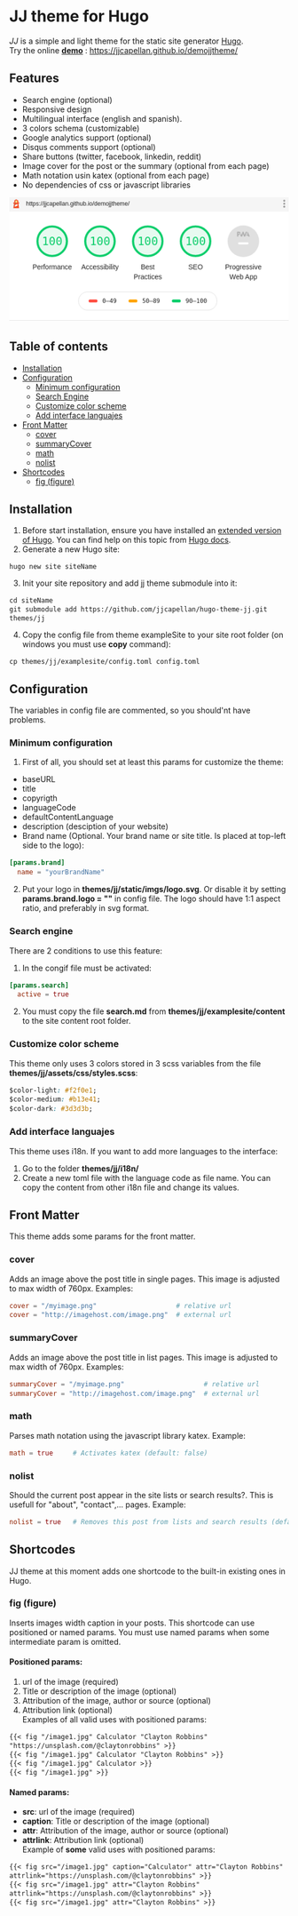 # JJ theme for Hugo
*JJ* is a simple and light theme for the static site generator [Hugo](https://gohugo.io/).  
Try the online [**demo**](https://jjcapellan.github.io/demojjtheme/) : https://jjcapellan.github.io/demojjtheme/ 

## Features
* Search engine (optional)
* Responsive design
* Multilingual interface (english and spanish).
* 3 colors schema (customizable)
* Google analytics support (optional)
* Disqus comments support (optional)
* Share buttons (twitter, facebook, linkedin, reddit)
* Image cover for the post or the summary (optional from each page)
* Math notation usin katex (optional from each page)
* No dependencies of css or javascript libraries

![Lighthouse test](./images/lighthousetest.png)

## Table of contents
* [Installation](#Installation)
* [Configuration](#Configuration)
    * [Minimum configuration](#Minimum-configuration)
    * [Search Engine](#Search-engine)
    * [Customize color scheme](#Customize-color-scheme)
    * [Add interface languajes](#Add-interface-languajes)
* [Front Matter](#Front-Matter)
    * [cover](#cover)
    * [summaryCover](#summaryCover)
    * [math](#math)
    * [nolist](#nolist)
* [Shortcodes](#Shortcodes)
    * [fig (figure)](#fig-(figure))

## Installation
1. Before start installation, ensure you have installed an [extended version of Hugo](https://github.com/gohugoio/hugo/releases). You can find help on this topic from [Hugo docs](https://gohugo.io/getting-started/installing/).
2. Generate a new Hugo site:
```
hugo new site siteName
```
3. Init your site repository and add jj theme submodule into it:
```
cd siteName
git submodule add https://github.com/jjcapellan/hugo-theme-jj.git themes/jj
```
4. Copy the config file from theme exampleSite to your site root folder (on windows you must use **copy** command):
```
cp themes/jj/examplesite/config.toml config.toml
```

## Configuration
The variables in config file are commented, so you should'nt have problems. 
### Minimum configuration
1. First of all, you should set at least this params for customize the theme:
* baseURL
* title
* copyrigth
* languageCode
* defaultContentLanguage 
* description (desciption of your website)
* Brand name (Optional. Your brand name or site title. Is placed at top-left side to the logo):
```toml
[params.brand]
  name = "yourBrandName"
``` 
2. Put your logo in **themes/jj/static/imgs/logo.svg**. Or disable it by setting **params.brand.logo = ""** in config file.
The logo should have 1:1 aspect ratio, and preferably in svg format.

### Search engine
There are 2 conditions to use this feature:
1. In the congif file must be activated: 
```toml
[params.search]
  active = true
```
2. You must copy the file **search.md** from **themes/jj/examplesite/content** to the site content root folder.

### Customize color scheme
This theme only uses 3 colors stored in 3 scss variables from the file **themes/jj/assets/css/styles.scss**:
```css
$color-light: #f2f0e1;
$color-medium: #b13e41;
$color-dark: #3d3d3b;
```

### Add interface languajes
This theme uses i18n. If you want to add more languages to the interface:
1. Go to the folder **themes/jj/i18n/**
2. Create a new toml file with the language code as file name. You can copy the content from other i18n file and change its values.

## Front Matter
This theme adds some params for the front matter.
### cover
Adds an image above the post title in single pages. This image is adjusted to max width of 760px.
Examples:
```toml
cover = "/myimage.png"                    # relative url
cover = "http://imagehost.com/image.png"  # external url
```
### summaryCover
Adds an image above the post title in list pages. This image is adjusted to max width of 760px.
Examples:
```toml
summaryCover = "/myimage.png"                    # relative url
summaryCover = "http://imagehost.com/image.png"  # external url
```
### math
Parses math notation using the javascript library katex.
Example:
```toml
math = true     # Activates katex (default: false)
```
### nolist
Should the current post appear in the site lists or search results?. This is usefull for "about", "contact",... pages.
Example:
```toml
nolist = true   # Removes this post from lists and search results (default: false)
```

## Shortcodes
JJ theme at this moment adds one shortcode to the built-in existing ones in Hugo. 
### fig (figure)
Inserts images width caption in your posts.
This shortcode can use positioned or named params. You must use named params when some intermediate param is omitted.
#### Positioned params:
1. url of the image (required)
2. Title or description of the image (optional)
3. Attribution of the image, author or source (optional)
4. Attribution link (optional)  
Examples of all valid uses with positioned params:
```
{{< fig "/image1.jpg" Calculator "Clayton Robbins" "https://unsplash.com/@claytonrobbins" >}}
{{< fig "/image1.jpg" Calculator "Clayton Robbins" >}}
{{< fig "/image1.jpg" Calculator >}}
{{< fig "/image1.jpg" >}}
```
#### Named params:
* **src**: url of the image (required)
* **caption**: Title or description of the image (optional)
* **attr**: Attribution of the image, author or source (optional)
* **attrlink**: Attribution link (optional)  
Example of **some** valid uses with positioned params:
```
{{< fig src="/image1.jpg" caption="Calculator" attr="Clayton Robbins" attrlink="https://unsplash.com/@claytonrobbins" >}}
{{< fig src="/image1.jpg" attr="Clayton Robbins" attrlink="https://unsplash.com/@claytonrobbins" >}}
{{< fig src="/image1.jpg" attr="Clayton Robbins" >}}
```
